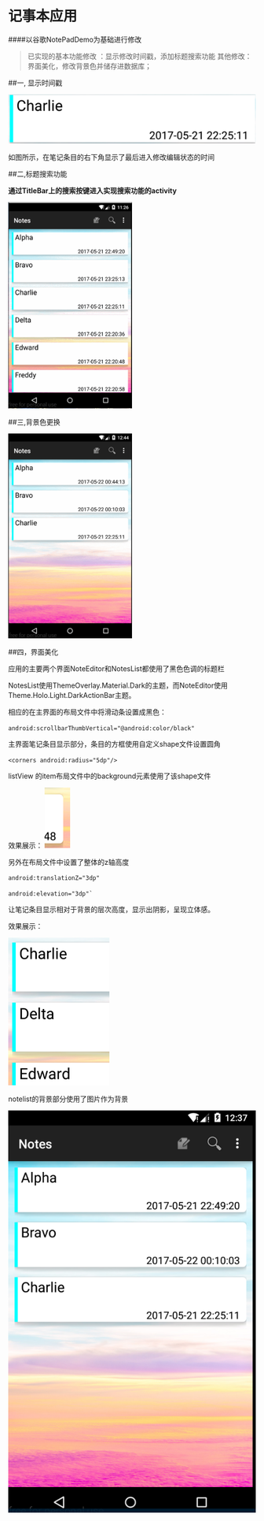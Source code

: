 #   记事本应用

####以谷歌NotePadDemo为基础进行修改


>已实现的基本功能修改 ：显示修改时间戳，添加标题搜索功能
>其他修改：界面美化，修改背景色并储存进数据库；


##一, 显示时间戳

![笔记条目](https://raw.githubusercontent.com/Noob-I-Am/NotePad/master/image/%E6%9D%A1%E7%9B%AE.PNG )

如图所示，在笔记条目的右下角显示了最后进入修改编辑状态的时间


##二,标题搜索功能

**通过TitleBar上的搜索按键进入实现搜索功能的activity**

<img src="https://raw.githubusercontent.com/Noob-I-Am/NotePad/master/image/mysearch.gif" width="50%"  />


##三,背景色更换

<img src="https://raw.githubusercontent.com/Noob-I-Am/NotePad/master/image/change.gif" width="50%"  />


##四，界面美化

应用的主要两个界面NoteEditor和NotesList都使用了黑色色调的标题栏

NotesList使用ThemeOverlay.Material.Dark的主题，而NoteEditor使用Theme.Holo.Light.DarkActionBar主题。

相应的在主界面的布局文件中将滑动条设置成黑色： 

`android:scrollbarThumbVertical="@android:color/black"`

主界面笔记条目显示部分，条目的方框使用自定义shape文件设置圆角

 `<corners android:radius="5dp"/>`

listView 的item布局文件中的background元素使用了该shape文件

  效果展示： ![](https://raw.githubusercontent.com/Noob-I-Am/NotePad/master/image/corner.PNG )

另外在布局文件中设置了整体的z轴高度

    android:translationZ="3dp"

    android:elevation="3dp"`
让笔记条目显示相对于背景的层次高度，显示出阴影，呈现立体感。

效果展示：

![](https://raw.githubusercontent.com/Noob-I-Am/NotePad/master/image/shadow.PNG )

notelist的背景部分使用了图片作为背景

![](https://raw.githubusercontent.com/Noob-I-Am/NotePad/master/image/pic.PNG )
